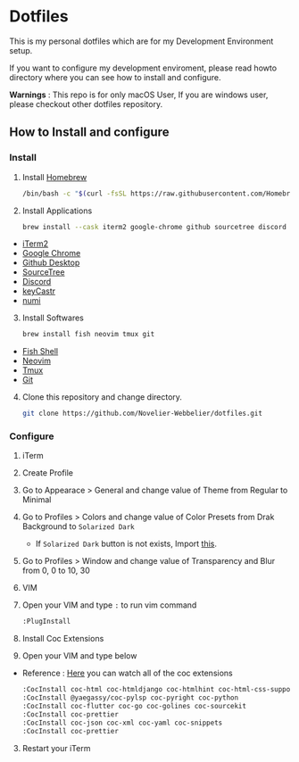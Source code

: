 # Dotfiles

This is my personal dotfiles which are for my Development Environment setup.

If you want to configure my development enviroment, please read howto directory where you can see how to install and configure.

**Warnings** : This repo is for only macOS User, If you are windows user, please checkout other dotfiles repository.

## How to Install and configure

### Install

1. Install [Homebrew](https://brew.sh)

   ```bash
   /bin/bash -c "$(curl -fsSL https://raw.githubusercontent.com/Homebrew/install/HEAD/install.sh)"
   ```

2. Install Applications

   ```bash
   brew install --cask iterm2 google-chrome github sourcetree discord keycastr numi
   ```

- [iTerm2](https://iterm2.com/)
- [Google Chrome](https://www.google.com/chrome/)
- [Github Desktop](https://desktop.github.com/)
- [SourceTree](https://www.sourcetreeapp.com/)
- [Discord](https://discord.com/)
- [keyCastr](https://github.com/keycastr/keycastr)
- [numi](https://numi.app/)

3. Install Softwares

   ```bash
   brew install fish neovim tmux git
   ```

- [Fish Shell](https://fishshell.com/)
- [Neovim](https://neovim.io/)
- [Tmux](https://github.com/tmux/tmux)
- [Git](https://git-scm.com)

4. Clone this repository and change directory.

   ```bash
   git clone https://github.com/Novelier-Webbelier/dotfiles.git
   ```

### Configure

1. iTerm

1. Create Profile

1. Go to Appearace > General and change value of Theme from Regular to Minimal

1. Go to Profiles > Colors and change value of Color Presets from Drak Background to `Solarized Dark`

   - If `Solarized Dark` button is not exists, Import [this](./Novelier-Webbelier_Iterm2-colors.itermcolors).

1. Go to Profiles > Window and change value of Transparency and Blur from 0, 0 to 10, 30

1. VIM

1. Open your VIM and type `:` to run vim command

   ```bash
   :PlugInstall
   ```

1. Install Coc Extensions

1. Open your VIM and type below

- Reference : [Here](https://github.com/neoclide/coc.nvim/wiki/Using-coc-extensions#implemented-coc-extensions) you can watch all of the coc extensions

  ```bash
  :CocInstall coc-html coc-htmldjango coc-htmlhint coc-html-css-support coc-css coc-cssmodules coc-tsserver
  :CocInstall @yaegassy/coc-pylsp coc-pyright coc-python
  :CocInstall coc-flutter coc-go coc-golines coc-sourcekit
  :CocInstall coc-prettier
  :CocInstall coc-json coc-xml coc-yaml coc-snippets
  :CocInstall coc-prettier
  ```

3. Restart your iTerm
